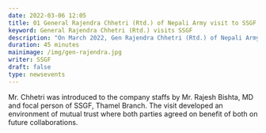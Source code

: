 ```yaml
---
date: 2022-03-06 12:05
title: 01 General Rajendra Chhetri (Rtd.) of Nepali Army visit to SSGF
keyword: General Rajendra Chhetri (Rtd.) visits SSGF
description: "On March 2022, Gen Rajendra Chhetri (Rtd.) of Nepali Army visited SSGF. "
duration: 45 minutes
mainimage: /img/gen-rajendra.jpg
writer: SSGF
draft: false
type: newsevents
---
```

Mr. Chhetri was introduced to the company staffs by Mr. Rajesh Bishta, MD and focal person of SSGF, Thamel Branch. The visit developed an environment of mutual trust where both parties agreed on benefit of both on future collaborations.